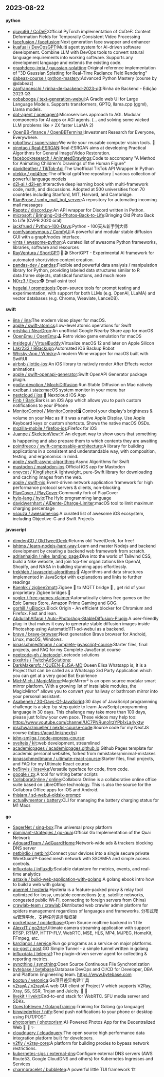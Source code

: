 ## 2023-08-22

#### python
* [qiuyu96 / CoDeF](https://github.com/qiuyu96/CoDeF):Official PyTorch implementation of CoDeF: Content Deformation Fields for Temporally Consistent Video Processing
* [facefusion / facefusion](https://github.com/facefusion/facefusion):Next generation face swapper and enhancer
* [kuafuai / DevOpsGPT](https://github.com/kuafuai/DevOpsGPT):Multi agent system for AI-driven software development. Combine LLM with DevOps tools to convert natural language requirements into working software. Supports any development language and extends the existing code.
* [graphdeco-inria / gaussian-splatting](https://github.com/graphdeco-inria/gaussian-splatting):Original reference implementation of "3D Gaussian Splatting for Real-Time Radiance Field Rendering"
* [dabeaz-course / python-mastery](https://github.com/dabeaz-course/python-mastery):Advanced Python Mastery (course by @dabeaz)
* [zanfranceschi / rinha-de-backend-2023-q3](https://github.com/zanfranceschi/rinha-de-backend-2023-q3):Rinha de Backend - Edição 2023 Q3
* [oobabooga / text-generation-webui](https://github.com/oobabooga/text-generation-webui):A Gradio web UI for Large Language Models. Supports transformers, GPTQ, llama.cpp (ggml), Llama models.
* [dot-agent / openagent](https://github.com/dot-agent/openagent):Microservices approach to AGI. Modular components for AI apps or AGI agents. (... and solving some wicked LLM problems like ⚡ 2X faster LLaMA 2)
* [OpenBB-finance / OpenBBTerminal](https://github.com/OpenBB-finance/OpenBBTerminal):Investment Research for Everyone, Everywhere.
* [roboflow / supervision](https://github.com/roboflow/supervision):We write your reusable computer vision tools.
💜
* [xinntao / Real-ESRGAN](https://github.com/xinntao/Real-ESRGAN):Real-ESRGAN aims at developing Practical Algorithms for General Image/Video Restoration.
* [facebookresearch / AnimatedDrawings](https://github.com/facebookresearch/AnimatedDrawings):Code to accompany "A Method for Animating Children's Drawings of the Human Figure"
* [davidteather / TikTok-Api](https://github.com/davidteather/TikTok-Api):The Unofficial TikTok API Wrapper In Python
* [xtekky / gpt4free](https://github.com/xtekky/gpt4free):The official gpt4free repository | various collection of powerful language models
* [d2l-ai / d2l-en](https://github.com/d2l-ai/d2l-en):Interactive deep learning book with multi-framework code, math, and discussions. Adopted at 500 universities from 70 countries including Stanford, MIT, Harvard, and Cambridge.
* [KianBrose / smtp_mail_bot_server](https://github.com/KianBrose/smtp_mail_bot_server):A repository for automating incoming mail messages
* [Rapptz / discord.py](https://github.com/Rapptz/discord.py):An API wrapper for Discord written in Python.
* [microsoft / Bringing-Old-Photos-Back-to-Life](https://github.com/microsoft/Bringing-Old-Photos-Back-to-Life):Bringing Old Photo Back to Life (CVPR 2020 oral)
* [jackfrued / Python-100-Days](https://github.com/jackfrued/Python-100-Days):Python - 100天从新手到大师
* [comfyanonymous / ComfyUI](https://github.com/comfyanonymous/ComfyUI):A powerful and modular stable diffusion GUI with a graph/nodes interface.
* [vinta / awesome-python](https://github.com/vinta/awesome-python):A curated list of awesome Python frameworks, libraries, software and resources
* [RayVentura / ShortGPT](https://github.com/RayVentura/ShortGPT):🚀
🎬
ShortGPT - Experimental AI framework for automated short/video content creation.
* [pandas-dev / pandas](https://github.com/pandas-dev/pandas):Flexible and powerful data analysis / manipulation library for Python, providing labeled data structures similar to R data.frame objects, statistical functions, and much more
* [N0rz3 / Eyes](https://github.com/N0rz3/Eyes):🕵️ Email osint tool
* [hegelai / prompttools](https://github.com/hegelai/prompttools):Open-source tools for prompt testing and experimentation, with support for both LLMs (e.g. OpenAI, LLaMA) and vector databases (e.g. Chroma, Weaviate, LanceDB).

#### swift
* [iina / iina](https://github.com/iina/iina):The modern video player for macOS.
* [apple / swift-atomics](https://github.com/apple/swift-atomics):Low-level atomic operations for Swift
* [grishka / NearDrop](https://github.com/grishka/NearDrop):An unofficial Google Nearby Share app for macOS
* [OpenEmu / OpenEmu](https://github.com/OpenEmu/OpenEmu):🕹
Retro video game emulation for macOS
* [insidegui / VirtualBuddy](https://github.com/insidegui/VirtualBuddy):Virtualize macOS 12 and later on Apple Silicon
* [Lakr233 / BBackupp](https://github.com/Lakr233/BBackupp):Automated iOS Backup Robot
* [Whisky-App / Whisky](https://github.com/Whisky-App/Whisky):A modern Wine wrapper for macOS built with SwiftUI
* [airbnb / lottie-ios](https://github.com/airbnb/lottie-ios):An iOS library to natively render After Effects vector animations
* [apple / swift-openapi-generator](https://github.com/apple/swift-openapi-generator):Swift OpenAPI Generator package plugin.
* [godly-devotion / MochiDiffusion](https://github.com/godly-devotion/MochiDiffusion):Run Stable Diffusion on Mac natively
* [exelban / stats](https://github.com/exelban/stats):macOS system monitor in your menu bar
* [nextcloud / ios](https://github.com/nextcloud/ios):📱
Nextcloud iOS App
* [Finb / Bark](https://github.com/Finb/Bark):Bark is an iOS App which allows you to push custom notifications to your iPhone
* [MonitorControl / MonitorControl](https://github.com/MonitorControl/MonitorControl):🖥
Control your display's brightness & volume on your Mac as if it was a native Apple Display. Use Apple Keyboard keys or custom shortcuts. Shows the native macOS OSDs.
* [mozilla-mobile / firefox-ios](https://github.com/mozilla-mobile/firefox-ios):Firefox for iOS
* [Juanpe / SkeletonView](https://github.com/Juanpe/SkeletonView):☠️
An elegant way to show users that something is happening and also prepare them to which contents they are awaiting
* [pointfreeco / swift-composable-architecture](https://github.com/pointfreeco/swift-composable-architecture):A library for building applications in a consistent and understandable way, with composition, testing, and ergonomics in mind.
* [apple / swift-async-algorithms](https://github.com/apple/swift-async-algorithms):Async Algorithms for Swift
* [mastodon / mastodon-ios](https://github.com/mastodon/mastodon-ios):Official iOS app for Mastodon
* [onevcat / Kingfisher](https://github.com/onevcat/Kingfisher):A lightweight, pure-Swift library for downloading and caching images from the web.
* [apple / swift-nio](https://github.com/apple/swift-nio):Event-driven network application framework for high performance protocol servers & clients, non-blocking.
* [PlayCover / PlayCover](https://github.com/PlayCover/PlayCover):Community fork of PlayCover
* [hylo-lang / hylo](https://github.com/hylo-lang/hylo):The Hylo programming language
* [davidwernhart / AlDente-Charge-Limiter](https://github.com/davidwernhart/AlDente-Charge-Limiter):macOS tool to limit maximum charging percentage
* [vsouza / awesome-ios](https://github.com/vsouza/awesome-ios):A curated list of awesome iOS ecosystem, including Objective-C and Swift Projects

#### javascript
* [dimdenGD / OldTweetDeck](https://github.com/dimdenGD/OldTweetDeck):Returns old TweetDeck, for free!
* [ishtms / learn-nodejs-hard-way](https://github.com/ishtms/learn-nodejs-hard-way):Learn and master Nodejs and backend development by creating a backend web framework from scratch.
* [adrianhajdin / nike_landing_page](https://github.com/adrianhajdin/nike_landing_page):Dive into the world of Tailwind CSS, build a Nike website, and join top-tier organizations like OpenAI, Shopify, and NASA in building stunning apps effortlessly.
* [trekhleb / javascript-algorithms](https://github.com/trekhleb/javascript-algorithms):📝
Algorithms and data structures implemented in JavaScript with explanations and links to further readings
* [Koenkk / zigbee2mqtt](https://github.com/Koenkk/zigbee2mqtt):Zigbee
🐝
to MQTT bridge
🌉
, get rid of your proprietary Zigbee bridges
🔨
* [vogler / free-games-claimer](https://github.com/vogler/free-games-claimer):Automatically claims free games on the Epic Games Store, Amazon Prime Gaming and GOG.
* [gorhill / uBlock](https://github.com/gorhill/uBlock):uBlock Origin - An efficient blocker for Chromium and Firefox. Fast and lean.
* [AbdullahAlfaraj / Auto-Photoshop-StableDiffusion-Plugin](https://github.com/AbdullahAlfaraj/Auto-Photoshop-StableDiffusion-Plugin):A user-friendly plug-in that makes it easy to generate stable diffusion images inside Photoshop using Automatic1111-sd-webui as a backend.
* [brave / brave-browser](https://github.com/brave/brave-browser):Next generation Brave browser for Android, Linux, macOS, Windows.
* [jonasschmedtmann / complete-javascript-course](https://github.com/jonasschmedtmann/complete-javascript-course):Starter files, final projects, and FAQ for my Complete JavaScript course
* [neetcode-gh / leetcode](https://github.com/neetcode-gh/leetcode):Leetcode solutions
* [pixeltris / TwitchAdSolutions](https://github.com/pixeltris/TwitchAdSolutions):
* [DarkMakerofc / QUEEN-ELISA-MD](https://github.com/DarkMakerofc/QUEEN-ELISA-MD):Queen Elisa Whatsapp is, It is a Project that can be called as a Whatsapp 3rd Party Application which you can get at a very good Bot Expirience
* [MichMich / MagicMirror](https://github.com/MichMich/MagicMirror):MagicMirror² is an open source modular smart mirror platform. With a growing list of installable modules, the MagicMirror² allows you to convert your hallway or bathroom mirror into your personal assistant.
* [Asabeneh / 30-Days-Of-JavaScript](https://github.com/Asabeneh/30-Days-Of-JavaScript):30 days of JavaScript programming challenge is a step-by-step guide to learn JavaScript programming language in 30 days. This challenge may take more than 100 days, please just follow your own pace. These videos may help too: https://www.youtube.com/channel/UC7PNRuno1rzYPb1xLa4yktw
* [mschwarzmueller / nextjs-course-code](https://github.com/mschwarzmueller/nextjs-course-code):Source code for my NextJS course (https://acad.link/nextjs)
* [john-smilga / node-express-course](https://github.com/john-smilga/node-express-course):
* [sveltejs / kit](https://github.com/sveltejs/kit):web development, streamlined
* [academicpages / academicpages.github.io](https://github.com/academicpages/academicpages.github.io):Github Pages template for academic personal websites, forked from mmistakes/minimal-mistakes
* [jonasschmedtmann / ultimate-react-course](https://github.com/jonasschmedtmann/ultimate-react-course):Starter files, final projects, and FAQ for my Ultimate React course
* [be5invis / Iosevka](https://github.com/be5invis/Iosevka):Versatile typeface for code, from code.
* [google / zx](https://github.com/google/zx):A tool for writing better scripts
* [CollaboraOnline / online](https://github.com/CollaboraOnline/online):Collabora Online is a collaborative online office suite based on LibreOffice technology. This is also the source for the Collabora Office apps for iOS and Android.
* [thisjam / sd-webui-oldsix-prompt](https://github.com/thisjam/sd-webui-oldsix-prompt):
* [actuallymentor / battery](https://github.com/actuallymentor/battery):CLI for managing the battery charging status for M1 Macs

#### go
* [SagerNet / sing-box](https://github.com/SagerNet/sing-box):The universal proxy platform
* [dominant-strategies / go-quai](https://github.com/dominant-strategies/go-quai):Official Go Implementation of the Quai Network
* [AdguardTeam / AdGuardHome](https://github.com/AdguardTeam/AdGuardHome):Network-wide ads & trackers blocking DNS server
* [netbirdio / netbird](https://github.com/netbirdio/netbird):Connect your devices into a single secure private WireGuard®-based mesh network with SSO/MFA and simple access controls.
* [influxdata / influxdb](https://github.com/influxdata/influxdb):Scalable datastore for metrics, events, and real-time analytics
* [astaxie / build-web-application-with-golang](https://github.com/astaxie/build-web-application-with-golang):A golang ebook intro how to build a web with golang
* [apernet / hysteria](https://github.com/apernet/hysteria):Hysteria is a feature-packed proxy & relay tool optimized for lossy, unstable connections (e.g. satellite networks, congested public Wi-Fi, connecting to foreign servers from China)
* [crawlab-team / crawlab](https://github.com/crawlab-team/crawlab):Distributed web crawler admin platform for spiders management regardless of languages and frameworks. 分布式爬虫管理平台，支持任何语言和框架
* [pocketbase / pocketbase](https://github.com/pocketbase/pocketbase):Open Source realtime backend in 1 file
* [AlexxIT / go2rtc](https://github.com/AlexxIT/go2rtc):Ultimate camera streaming application with support RTSP, RTMP, HTTP-FLV, WebRTC, MSE, HLS, MP4, MJPEG, HomeKit, FFmpeg, etc.
* [kardianos / service](https://github.com/kardianos/service):Run go programs as a service on major platforms.
* [go-gost / gost](https://github.com/go-gost/gost):GO Simple Tunnel - a simple tunnel written in golang
* [influxdata / telegraf](https://github.com/influxdata/telegraf):The plugin-driven server agent for collecting & reporting metrics.
* [syncthing / syncthing](https://github.com/syncthing/syncthing):Open Source Continuous File Synchronization
* [bytebase / bytebase](https://github.com/bytebase/bytebase):Database DevOps and CI/CD for Developer, DBA and Platform Engineering team. https://www.bytebase.com
* [bootun / veronica](https://github.com/bootun/veronica):Go项目差异构建工具
* [v2rayA / v2rayA](https://github.com/v2rayA/v2rayA):A web GUI client of Project V which supports V2Ray, Xray, SS, SSR, Trojan and Juicity.
🚀
🚀
* [livekit / livekit](https://github.com/livekit/livekit):End-to-end stack for WebRTC. SFU media server and SDKs.
* [GoesToEleven / GolangTraining](https://github.com/GoesToEleven/GolangTraining):Training for Golang (go language)
* [binwiederhier / ntfy](https://github.com/binwiederhier/ntfy):Send push notifications to your phone or desktop using PUT/POST
* [photoprism / photoprism](https://github.com/photoprism/photoprism):AI-Powered Photos App for the Decentralized Web
🌈
💎
✨
* [cloudquery / cloudquery](https://github.com/cloudquery/cloudquery):The open source high performance data integration platform built for developers.
* [v2fly / v2ray-core](https://github.com/v2fly/v2ray-core):A platform for building proxies to bypass network restrictions.
* [kubernetes-sigs / external-dns](https://github.com/kubernetes-sigs/external-dns):Configure external DNS servers (AWS Route53, Google CloudDNS and others) for Kubernetes Ingresses and Services
* [charmbracelet / bubbletea](https://github.com/charmbracelet/bubbletea):A powerful little TUI framework
🏗
